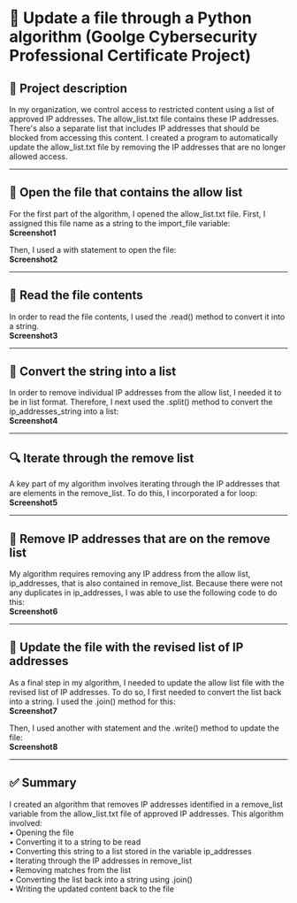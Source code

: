 # 🔐 Update a file through a Python algorithm (Goolge Cybersecurity Professional Certificate Project) 

## 📝 Project description  
In my organization, we control access to restricted content using a list of approved IP addresses. The allow_list.txt file contains these IP addresses. There's also a separate list that includes IP addresses that should be blocked from accessing this content. I created a program to automatically update the allow_list.txt file by removing the IP addresses that are no longer allowed access.

---

## 📂 Open the file that contains the allow list  
For the first part of the algorithm, I opened the allow_list.txt file. First, I assigned this file name as a string to the import_file variable:  
**Screenshot1**  

Then, I used a with statement to open the file:  
**Screenshot2**

---

## 📖 Read the file contents  
In order to read the file contents, I used the .read() method to convert it into a string.  
**Screenshot3**

---

## 🔁 Convert the string into a list  
In order to remove individual IP addresses from the allow list, I needed it to be in list format. Therefore, I next used the .split() method to convert the ip_addresses_string into a list:  
**Screenshot4**

---

## 🔍 Iterate through the remove list  
A key part of my algorithm involves iterating through the IP addresses that are elements in the remove_list. To do this, I incorporated a for loop:  
**Screenshot5**

---

## 🧹 Remove IP addresses that are on the remove list  
My algorithm requires removing any IP address from the allow list, ip_addresses, that is also contained in remove_list.  Because there were not any duplicates in ip_addresses, I was able to use the following code to do this:  
**Screenshot6**

---

## 💾 Update the file with the revised list of IP addresses  
As a final step in my algorithm, I needed to update the allow list file with the revised list of IP addresses. To do so, I first needed to convert the list back into a string. I used the .join() method for this:  
**Screenshot7**

Then, I used another with statement and the .write() method to update the file:  
**Screenshot8**

---

## ✅ Summary  
I created an algorithm that removes IP addresses identified in a remove_list variable from the allow_list.txt file of approved IP addresses. This algorithm involved:  
• Opening the file  
• Converting it to a string to be read  
• Converting this string to a list stored in the variable ip_addresses  
• Iterating through the IP addresses in remove_list  
• Removing matches from the list  
• Converting the list back into a string using .join()  
• Writing the updated content back to the file
